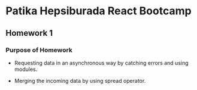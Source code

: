 # Patika Hepsiburada React Bootcamp

## Homework 1

### Purpose of Homework

- Requesting data in an asynchronous way by catching errors and using modules.

- Merging the incoming data by using spread operator.
